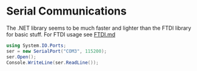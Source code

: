 # Serial Communications

The .NET library seems to be much faster and lighter than the FTDI library for basic stuff. For FTDI usage see [FTDI.md](FTDI.md)

```cs
using System.IO.Ports;
ser = new SerialPort("COM3", 115200);
ser.Open();
Console.WriteLine(ser.ReadLine());
```
